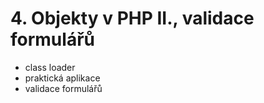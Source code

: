 # 4. Objekty v PHP II., validace formulářů

* class loader
* praktická aplikace
* validace formulářů